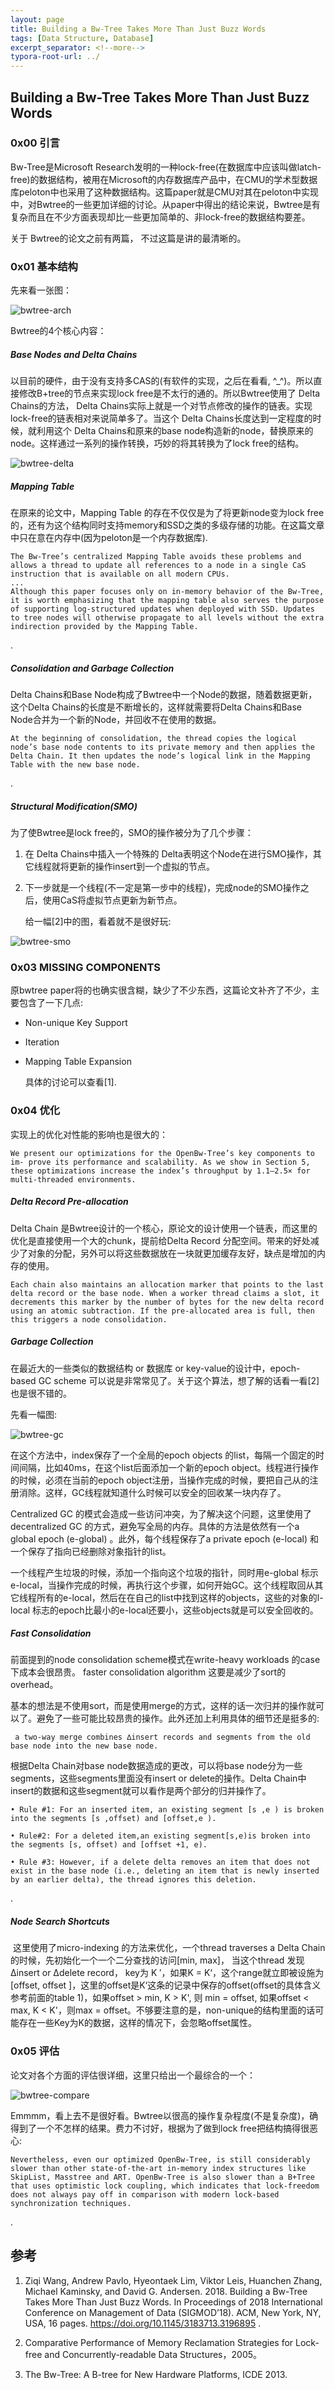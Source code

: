 ```yaml
---
layout: page
title: Building a Bw-Tree Takes More Than Just Buzz Words
tags: [Data Structure, Database]
excerpt_separator: <!--more-->
typora-root-url: ../
---
```




## Building a Bw-Tree Takes More Than Just Buzz Words 



### 0x00 引言

  Bw-Tree是Microsoft Research发明的一种lock-free(在数据库中应该叫做latch-free)的数据结构，被用在Microsoft的内存数据库产品中，在CMU的学术型数据库peloton中也采用了这种数据结构。这篇paper就是CMU对其在peloton中实现中，对Bwtree的一些更加详细的讨论。从paper中得出的结论来说，Bwtree是有复杂而且在不少方面表现却比一些更加简单的、非lock-free的数据结构要差。

  关于 Bwtree的论文之前有两篇， 不过这篇是讲的最清晰的。



### 0x01 基本结构

  先来看一张图：

 ![bwtree-arch](/assets/img/bwtree-arch.png)



Bwtree的4个核心内容：



##### Base Nodes and Delta Chains 

  以目前的硬件，由于没有支持多CAS的(有软件的实现，之后在看看, ^_^)。所以直接修改B+tree的节点来实现lock free是不太行的通的。所以Bwtree使用了 Delta Chains的方法， Delta Chains实际上就是一个对节点修改的操作的链表。实现lock-free的链表相对来说简单多了。当这个 Delta Chains长度达到一定程度的时候，就利用这个 Delta Chains和原来的base node构造新的node，替换原来的node。这样通过一系列的操作转换，巧妙的将其转换为了lock free的结构。

![bwtree-delta](/assets/img/bwtree-delta.png)



##### Mapping Table 

   在原来的论文中，Mapping Table 的存在不仅仅是为了将更新node变为lock free的，还有为这个结构同时支持memory和SSD之类的多级存储的功能。在这篇文章中只在意在内存中(因为peloton是一个内存数据库).

```
The Bw-Tree’s centralized Mapping Table avoids these problems and allows a thread to update all references to a node in a single CaS instruction that is available on all modern CPUs. 
...
Although this paper focuses only on in-memory behavior of the Bw-Tree, it is worth emphasizing that the mapping table also serves the purpose of supporting log-structured updates when deployed with SSD. Updates to tree nodes will otherwise propagate to all levels without the extra indirection provided by the Mapping Table.
```

.

##### Consolidation and Garbage Collection 

   Delta Chains和Base Node构成了Bwtree中一个Node的数据，随着数据更新，这个Delta Chains的长度是不断增长的，这样就需要将Delta Chains和Base Node合并为一个新的Node，并回收不在使用的数据。

```
At the beginning of consolidation, the thread copies the logical node’s base node contents to its private memory and then applies the Delta Chain. It then updates the node’s logical link in the Mapping Table with the new base node. 
```

.

#####  Structural Modification(SMO) 

  为了使Bwtree是lock free的，SMO的操作被分为了几个步骤：

1. 在 Delta Chains中插入一个特殊的 Delta表明这个Node在进行SMO操作，其它线程就将更新的操作insert到一个虚拟的节点。
2. 下一步就是一个线程(不一定是第一步中的线程)，完成node的SMO操作之后，使用CaS将虚拟节点更新为新节点。

   给一幅[2]中的图，看着就不是很好玩:

 ![bwtree-smo](/assets/img/bwtree-smo.png)



### 0x03 MISSING COMPONENTS 

  原bwtree paper将的也确实很含糊，缺少了不少东西，这篇论文补齐了不少，主要包含了一下几点:

* Non-unique Key Support 
* Iteration 
* Mapping Table Expansion 

  具体的讨论可以查看[1].



### 0x04 优化

 实现上的优化对性能的影响也是很大的：

```
We present our optimizations for the OpenBw-Tree’s key components to im- prove its performance and scalability. As we show in Section 5, these optimizations increase the index’s throughput by 1.1–2.5× for multi-threaded environments.
```



##### Delta Record Pre-allocation 

  Delta Chain 是Bwtree设计的一个核心，原论文的设计使用一个链表，而这里的优化是直接使用一个大的chunk，提前给Delta Record 分配空间。带来的好处减少了对象的分配，另外可以将这些数据放在一块就更加缓存友好，缺点是增加的内存的使用。

```
Each chain also maintains an allocation marker that points to the last delta record or the base node. When a worker thread claims a slot, it decrements this marker by the number of bytes for the new delta record using an atomic subtraction. If the pre-allocated area is full, then this triggers a node consolidation.
```



##### Garbage Collection 

 在最近大的一些类似的数据结构 or 数据库 or key-value的设计中，epoch-based GC scheme 可以说是非常常见了。关于这个算法，想了解的话看一看[2]也是很不错的。

 先看一幅图:

![bwtree-gc](/assets/img/bwtree-gc.png)



  在这个方法中，index保存了一个全局的epoch objects 的list，每隔一个固定的时间间隔，比如40ms，在这个list后面添加一个新的epoch object。线程进行操作的时候，必须在当前的epoch object注册，当操作完成的时候，要把自己从的注册消除。这样，GC线程就知道什么时候可以安全的回收某一块内存了。

  Centralized GC 的模式会造成一些访问冲突，为了解决这个问题，这里使用了decentralized GC 的方式，避免写全局的内存。具体的方法是依然有一个a global epoch (e-global) 。此外，每个线程保存了a private epoch (e-local) 和一个保存了指向已经删除对象指针的list。

  一个线程产生垃圾的时候，添加一个指向这个垃圾的指针，同时用e-global 标示e-local，当操作完成的时候，再执行这个步骤，如何开始GC。这个线程取回从其它线程所有的e-local，然后在在自己的list中找到这样的objects，这些的对象的l-local 标志的epoch比最小的e-local还要小，这些objects就是可以安全回收的。



##### Fast Consolidation 

  前面提到的node consolidation scheme模式在write-heavy workloads 的case下成本会很昂贵。 faster consolidation algorithm 这要是减少了sort的overhead。

  基本的想法是不使用sort，而是使用merge的方式，这样的话一次归并的操作就可以了。避免了一些可能比较昂贵的操作。此外还加上利用具体的细节还是挺多的:

```
 a two-way merge combines ∆insert records and segments from the old base node into the new base node.
```

  根据Delta Chain对base node数据造成的更改，可以将base node分为一些segments，这些segments里面没有insert or delete的操作。Delta Chain中insert的数据和这些segment就可以看作是两个部分的归并操作了。

```
• Rule #1: For an inserted item, an existing segment [s ,e ) is broken into the segments [s ,offset) and [offset,e ).

• Rule#2: For a deleted item,an existing segment[s,e)is broken into the segments [s, offset) and [offset +1, e).

• Rule #3: However, if a delete delta removes an item that does not exist in the base node (i.e., deleting an item that is newly inserted by an earlier delta), the thread ignores this deletion.
```

.

##### Node Search Shortcuts 

​	这里使用了micro-indexing 的方法来优化，一个thread traverses a Delta Chain 的时候，先初始化一个一个二分查找的访问[min, max]， 当这个thread 发现 ∆insert or ∆delete record， key为 K ′，如果K = K‘，这个range就立即被设施为[offset, offset ]，这里的offset是K‘这条的记录中保存的offset(offset的具体含义参考前面的table 1)，如果offset > min, K > K', 则 min = offset, 如果offset < max, K < K'，则max = offset。不够要注意的是，non-unique的结构里面的话可能存在一些Key为K的数据，这样的情况下，会忽略offset属性。



### 0x05 评估

   论文对各个方面的评估很详细，这里只给出一个最综合的一个：

![bwtree-compare](/assets/img/bwtree-compare.png)

 

 Emmmm，看上去不是很好看。Bwtree以很高的操作复杂程度(不是复杂度)，确得到了一个不怎样的结果。费力不讨好，根据为了做到lock free把结构搞得很恶心:

```
Nevertheless, even our optimized OpenBw-Tree, is still considerably slower than other state-of-the-art in-memory index structures like SkipList, Masstree and ART. OpenBw-Tree is also slower than a B+Tree that uses optimistic lock coupling, which indicates that lock-freedom does not always pay off in comparison with modern lock-based synchronization techniques.
```

.

## 参考

1. Ziqi Wang, Andrew Pavlo, Hyeontaek Lim, Viktor Leis, Huanchen Zhang, Michael Kaminsky, and David G. Andersen. 2018. Building a Bw-Tree Takes More Than Just Buzz Words. In Proceedings of 2018 International Conference on Management of Data (SIGMOD’18). ACM, New York, NY, USA, 16 pages. https://doi.org/10.1145/3183713.3196895 .

2. Comparative Performance of Memory Reclamation Strategies for Lock-free and Concurrently-readable Data Structures，2005。

3. The Bw-Tree: A B-tree for New Hardware Platforms, ICDE 2013.

   